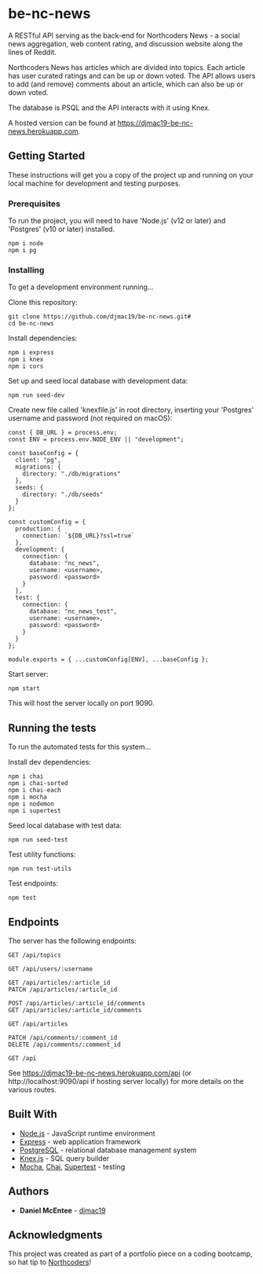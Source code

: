 # be-nc-news

A RESTful API serving as the back-end for Northcoders News - a social news aggregation, web content rating, and discussion website along the lines of Reddit.

Northcoders News has articles which are divided into topics. Each article has user curated ratings and can be up or down voted. The API allows users to add (and remove) comments about an article, which can also be up or down voted.

The database is PSQL and the API interacts with it using Knex.

A hosted version can be found at https://djmac19-be-nc-news.herokuapp.com.

## Getting Started

These instructions will get you a copy of the project up and running on your local machine for development and testing purposes.

### Prerequisites

To run the project, you will need to have 'Node.js' (v12 or later) and 'Postgres' (v10 or later) installed.

```
npm i node
npm i pg
```

### Installing

To get a development environment running...

Clone this repository:

```
git clone https://github.com/djmac19/be-nc-news.git#
cd be-nc-news
```

Install dependencies:

```
npm i express
npm i knex
npm i cors
```

Set up and seed local database with development data:

```
npm run seed-dev
```

Create new file called 'knexfile.js' in root directory, inserting your 'Postgres' username and password (not required on macOS):

```
const { DB_URL } = process.env;
const ENV = process.env.NODE_ENV || "development";

const baseConfig = {
  client: "pg",
  migrations: {
    directory: "./db/migrations"
  },
  seeds: {
    directory: "./db/seeds"
  }
};

const customConfig = {
  production: {
    connection: `${DB_URL}?ssl=true`
  },
  development: {
    connection: {
      database: "nc_news",
      username: <username>,
      password: <password>
    }
  },
  test: {
    connection: {
      database: "nc_news_test",
      username: <username>,
      password: <password>
    }
  }
};

module.exports = { ...customConfig[ENV], ...baseConfig };
```

Start server:

```
npm start
```

This will host the server locally on port 9090.

## Running the tests

To run the automated tests for this system...

Install dev dependencies:

```
npm i chai
npm i chai-sorted
npm i chai-each
npm i mocha
npm i nodemon
npm i supertest
```

Seed local database with test data:

```
npm run seed-test
```

Test utility functions:

```
npm run test-utils
```

Test endpoints:

```
npm test
```

## Endpoints

The server has the following endpoints:

```
GET /api/topics

GET /api/users/:username

GET /api/articles/:article_id
PATCH /api/articles/:article_id

POST /api/articles/:article_id/comments
GET /api/articles/:article_id/comments

GET /api/articles

PATCH /api/comments/:comment_id
DELETE /api/comments/:comment_id

GET /api
```

See https://djmac19-be-nc-news.herokuapp.com/api (or http://localhost:9090/api if hosting server locally) for more details on the various routes.

## Built With

- [Node.js](https://nodejs.org/en/docs/) - JavaScript runtime environment
- [Express](https://expressjs.com/en/api.html) - web application framework
- [PostgreSQL](https://www.postgresql.org/docs/) - relational database management system
- [Knex.js](http://knexjs.org/) - SQL query builder
- [Mocha](https://mochajs.org/), [Chai](https://www.chaijs.com/), [Supertest](https://github.com/visionmedia/supertest) - testing

## Authors

- **Daniel McEntee** - [djmac19](https://github.com/djmac19)

## Acknowledgments

This project was created as part of a portfolio piece on a coding bootcamp, so hat tip to [Northcoders](https://northcoders.com/)!
